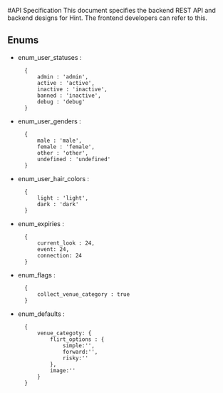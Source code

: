 #API Specification
This document specifies the backend REST API and backend designs for Hint. The frontend developers can refer to this.

## Enums

- enum_user_statuses :

		{
			admin : 'admin',
			active : 'active', 
			inactive : 'inactive', 
			banned : 'inactive', 
			debug : 'debug'
		}

- enum_user_genders :

		{
			male : 'male', 
			female : 'female', 
			other : 'other', 
			undefined : 'undefined'
		}

- enum_user_hair_colors :
	
		{
			light : 'light', 
			dark : 'dark'
		}
		
- enum_expiries :
	
		{
			current_look : 24, 
			event: 24, 
			connection: 24
		}
		
- enum_flags :
	
		{
			collect_venue_category : true
		}
		
- enum_defaults :
	
		{
			venue_categoty: {
				flirt_options : {
					simple:'', 
					forward:'', 
					risky:''
				}, 
				image:''
			}
		}
